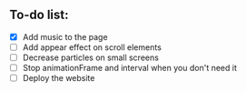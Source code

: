 ## To-do list:

- [x] Add music to the page
- [ ] Add appear effect on scroll elements
- [ ] Decrease particles on small screens
- [ ] Stop animationFrame and interval when you don't need it
- [ ] Deploy the website

